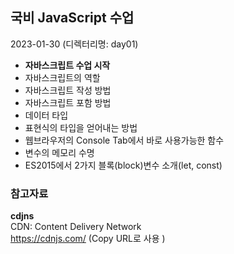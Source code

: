 ## 국비 JavaScript 수업
2023-01-30 (디렉터리명: day01)
- **자바스크립트 수업 시작**
- 자바스크립트의 역할
- 자바스크립트 작성 방법
- 자바스크립트 포함 방법
- 데이터 타입
- 표현식의 타입을 얻어내는 방법
- 웹브라우저의 Console Tab에서 바로 사용가능한 함수
- 변수의 메모리 수명
- ES2015에서 2가지 블록(block)변수 소개(let, const)


### 참고자료  
**cdjns**  
CDN: Content Delivery Network  
https://cdnjs.com/ (Copy URL로 사용 )

